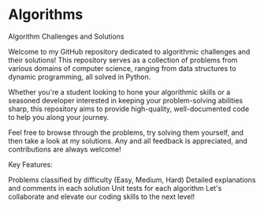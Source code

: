 # Algorithms

Algorithm Challenges and Solutions

Welcome to my GitHub repository dedicated to algorithmic challenges and their solutions! This repository serves as a collection of problems from various domains of computer science, ranging from data structures to dynamic programming, all solved in Python.

Whether you're a student looking to hone your algorithmic skills or a seasoned developer interested in keeping your problem-solving abilities sharp, this repository aims to provide high-quality, well-documented code to help you along your journey.

Feel free to browse through the problems, try solving them yourself, and then take a look at my solutions. Any and all feedback is appreciated, and contributions are always welcome!

Key Features:

Problems classified by difficulty (Easy, Medium, Hard)
Detailed explanations and comments in each solution
Unit tests for each algorithm
Let's collaborate and elevate our coding skills to the next level!
